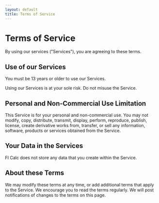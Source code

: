 ```yaml
---
layout: default
title: Terms of Service
---
```


# Terms of Service

By using our services ("Services"), you are agreeing to these terms.

## Use of our Services

You must be 13 years or older to use our Services.

Using our Services is at your sole risk. Do not misuse the Service.

## Personal and Non-Commercial Use Limitation

This Service is for your personal and non-commercial use. You may not modify,
copy, distribute, transmit, display, perform, reproduce, publish, license,
create derivative works from, transfer, or sell any information, software,
products or services obtained from the Service.

## Your Data in the Services

FI Calc does not store any data that you create within the Service.

## About these Terms

We may modify these terms at any time, or add additional terms that apply to the
Service. We encourage you to read the terms regularly. We will post
notifications of changes to the terms on this page.
